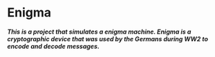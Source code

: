 # Enigma
***This is a project that simulates a enigma machine. Enigma is a cryptographic device that was used by the Germans during WW2 to encode and decode messages.***
